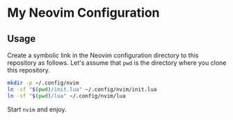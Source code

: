 # My Neovim Configuration

## Usage

Create a symbolic link in the Neovim configuration directory to this repository as follows.
Let's assume that `pwd` is the directory where you clone this repository.

```bash
mkdir -p ~/.config/nvim
ln -sf "$(pwd)/init.lua" ~/.config/nvim/init.lua
ln -sf "$(pwd)/lua" ~/.config/nvim/lua
```

Start `nvim` and enjoy.
